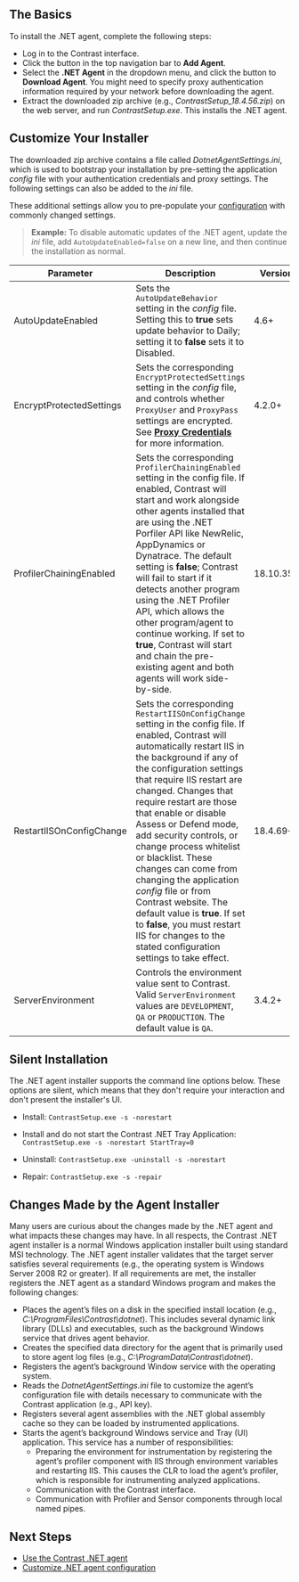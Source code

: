 <!--
title: "Contrast .NET Agent Installation"
description: "Contrast .NET Agent Installation."
tags: "installation agent .NET"
-->

## The Basics

To install the .NET agent, complete the following steps:

* Log in to the Contrast interface. 
* Click the button in the top navigation bar to **Add Agent**.
* Select the **.NET Agent** in the dropdown menu, and click the button to **Download Agent**. You might need to specify proxy authentication information required by your network before downloading the agent.
* Extract the downloaded zip archive (e.g., *ContrastSetup_18.4.56.zip*) on the web server, and run *ContrastSetup.exe*. This installs the .NET agent. 


## Customize Your Installer

The downloaded zip archive contains a file called *DotnetAgentSettings.ini*, which is used to bootstrap your installation by pre-setting the application *config* file with your authentication credentials and proxy settings. The following settings can also be added to the *ini* file.

These additional settings allow you to pre-populate your [configuration](installation-netconfig.html) with commonly changed settings. 

> **Example:** To disable automatic updates of the .NET agent, update the *ini* file, add `AutoUpdateEnabled=false` on a new line, and then continue the installation as normal.


| Parameter                | Description                              | Version |
| ------------------------ | ---------------------------------------- | ------- |
| AutoUpdateEnabled        | Sets the `AutoUpdateBehavior` setting in the *config* file. Setting this to **true** sets update behavior to Daily; setting it to **false** sets it to Disabled.  | 4.6+     |
| EncryptProtectedSettings | Sets the corresponding `EncryptProtectedSettings` setting in the *config* file, and controls whether `ProxyUser` and `ProxyPass` settings are encrypted. See [**Proxy Credentials**](installation-netconfig.html#proxy-credentials) for more information. | 4.2.0+  |
| ProfilerChainingEnabled | Sets the corresponding `ProfilerChainingEnabled` setting in the config file. If enabled, Contrast will start and work alongside other agents installed that are using the .NET Porfiler API like NewRelic, AppDynamics or Dynatrace. The default setting is **false**; Contrast will fail to start if it detects another program using the .NET Profiler API, which allows the other program/agent to continue working. If set to **true**, Contrast will start and chain the pre-existing agent and both agents will work side-by-side. | 18.10.35+ |
| RestartIISOnConfigChange | Sets the corresponding `RestartIISOnConfigChange` setting in the config file.  If enabled, Contrast will automatically restart IIS in the background if any of the configuration settings that require IIS restart are changed.  Changes that require restart are those that enable or disable Assess or Defend mode, add security controls, or change process whitelist or blacklist.  These changes can come from changing the application *config* file or from Contrast website. The default value is **true**. If set to **false**, you must restart IIS for changes to the stated configuration settings to take effect. | 18.4.69+  |
| ServerEnvironment   | Controls the environment value sent to Contrast. Valid `ServerEnvironment` values are `DEVELOPMENT`, `QA` or `PRODUCTION`. The default value is `QA`. | 3.4.2+  |


## Silent Installation

The .NET agent installer supports the command line options below. These options are silent, which means that they don't require your interaction and don't present the installer's UI.

* Install: `ContrastSetup.exe -s -norestart`

* Install and do not start the Contrast .NET Tray Application: `ContrastSetup.exe -s -norestart StartTray=0`

* Uninstall: `ContrastSetup.exe -uninstall -s -norestart`

* Repair: `ContrastSetup.exe -s -repair`


## Changes Made by the Agent Installer

Many users are curious about the changes made by the .NET agent and what impacts these changes may have. In all respects, the Contrast .NET agent installer is a normal Windows application installer built using standard MSI technology. The .NET agent installer validates that the target server satisfies several requirements (e.g., the operating system is Windows Server 2008 R2 or greater). If all requirements are met, the installer registers the .NET agent as a standard Windows program and makes the following changes:

- Places the agent’s files on a disk in the specified install location (e.g., *C:\ProgramFiles\Contrast\dotnet*). This includes several dynamic link library (DLLs) and executables, such as the background Windows service that drives agent behavior. 
- Creates the specified data directory for the agent that is primarily used to store agent log files (e.g., *C:\ProgramData\Contrast\dotnet*). 
- Registers the agent’s background Window service with the operating system.
- Reads the *DotnetAgentSettings.ini* file to customize the agent’s configuration file with details necessary to communicate with the Contrast application (e.g., API key).
- Registers several agent assemblies with the .NET global assembly cache so they can be loaded by instrumented applications.
- Starts the agent’s background Windows service and Tray (UI) application. This service has a number of responsibilities: 
  - Preparing the environment for instrumentation by registering the agent’s profiler component with IIS through environment variables and restarting IIS. This causes the CLR to load the agent’s profiler, which is responsible for instrumenting analyzed applications. 
  - Communication with the Contrast interface.
  - Communication with Profiler and Sensor components through local named pipes. 

## Next Steps

* [Use the Contrast .NET agent](installation-netusage.html#usage)  
* [Customize .NET agent configuration](installation-netconfig.html)  

